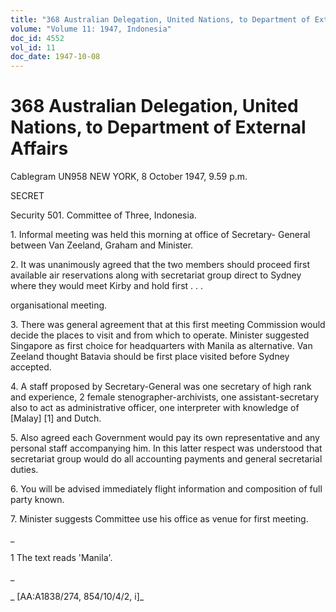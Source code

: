 ```yaml
---
title: "368 Australian Delegation, United Nations, to Department of External Affairs"
volume: "Volume 11: 1947, Indonesia"
doc_id: 4552
vol_id: 11
doc_date: 1947-10-08
---
```


# 368 Australian Delegation, United Nations, to Department of External Affairs

Cablegram UN958 NEW YORK, 8 October 1947, 9.59 p.m.

SECRET

Security 501. Committee of Three, Indonesia.

1\. Informal meeting was held this morning at office of Secretary- General between Van Zeeland, Graham and Minister.

2\. It was unanimously agreed that the two members should proceed first available air reservations along with secretariat group direct to Sydney where they would meet Kirby and hold first . . .

organisational meeting.

3\. There was general agreement that at this first meeting Commission would decide the places to visit and from which to operate. Minister suggested Singapore as first choice for headquarters with Manila as alternative. Van Zeeland thought Batavia should be first place visited before Sydney accepted.

4\. A staff proposed by Secretary-General was one secretary of high rank and experience, 2 female stenographer-archivists, one assistant-secretary also to act as administrative officer, one interpreter with knowledge of [Malay] [1] and Dutch.

5\. Also agreed each Government would pay its own representative and any personal staff accompanying him. In this latter respect was understood that secretariat group would do all accounting payments and general secretarial duties.

6\. You will be advised immediately flight information and composition of full party known.

7\. Minister suggests Committee use his office as venue for first meeting.

_

1 The text reads 'Manila'.

_

_ [AA:A1838/274, 854/10/4/2, i]_

